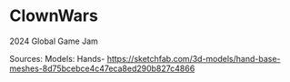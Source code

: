 # ClownWars
2024 Global Game Jam 




Sources:
	Models:
	Hands-	https://sketchfab.com/3d-models/hand-base-meshes-8d75bcebce4c47eca8ed290b827c4866